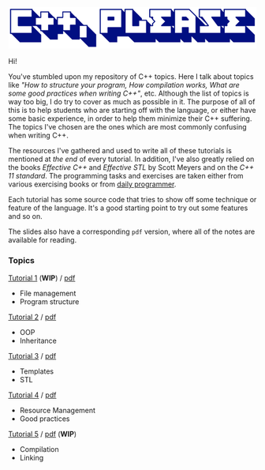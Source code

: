 ![Cpp-please](cpp-please.png)

Hi!

You've stumbled upon my repository of C++ topics. Here I talk about topics like *"How to structure your program, How compilation works, What are some good practices when writing C++"*, etc. Although the list of topics is way too big, I do try to cover as much as possible in it. The purpose of all of this is to help students who are starting off with the language, or either have some basic experience, in order to help them minimize their C++ suffering. The topics I've chosen are the ones which are most commonly confusing when writing C++.

The resources I've gathered and used to write all of these tutorials is mentioned at *the end* of every tutorial. In addition, I've also greatly relied on the books *Effective C++* and *Effective STL* by Scott Meyers and on the *C++ 11 standard*. The programming tasks and exercises are taken either from various exercising books or from [daily programmer](https://www.reddit.com/r/dailyprogrammer/).

Each tutorial has some source code that tries to show off some technique or feature of the language. It's a good starting point to try out some features and so on.

The slides also have a corresponding `pdf` version, where all of the notes are available for reading.

### Topics

[Tutorial 1](http://htmlpreview.github.io/?https://github.com/Anarcroth/cpp-tutorials/blob/master/tutorial-1/tutorial1.html) (**WIP**) /
[pdf](https://github.com/Anarcroth/cpp-tutorials/blob/master/tutorial-1/tutorial1.pdf)
- File management
- Program structure

[Tutorial 2](http://htmlpreview.github.io/?https://github.com/Anarcroth/cpp-tutorials/blob/master/tutorial-2/tutorial2.html) / [pdf](https://github.com/Anarcroth/cpp-tutorials/blob/master/tutorial-2/tutorial2.pdf)
- OOP
- Inheritance

[Tutorial 3](http://htmlpreview.github.io/?https://github.com/Anarcroth/cpp-tutorials/blob/master/tutorial-3/tutorial3.html) / [pdf](https://github.com/Anarcroth/cpp-tutorials/blob/master/tutorial-3/tutorial3.pdf)
- Templates
- STL

[Tutorial 4](http://htmlpreview.github.io/?https://github.com/Anarcroth/cpp-tutorials/blob/master/tutorial-4/tutorial4.html) / [pdf](https://github.com/Anarcroth/cpp-tutorials/blob/master/tutorial-4/tutorial4.pdf)
- Resource Management
- Good practices

[Tutorial 5](http://htmlpreview.github.io/?https://github.com/Anarcroth/cpp-tutorials/blob/master/tutorial-5/tutorial5.html) / [pdf](https://github.com/Anarcroth/cpp-tutorials/blob/master/tutorial-5/tutorial5.pdf) (**WIP**)
- Compilation
- Linking
